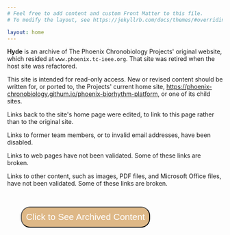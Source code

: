 ```yaml
---
# Feel free to add content and custom Front Matter to this file.
# To modify the layout, see https://jekyllrb.com/docs/themes/#overriding-theme-defaults

layout: home
---
```


**Hyde** is an archive of The Phoenix Chronobiology Projects' original website, which resided at `www.phoenix.tc-ieee.org`. That site was retired when the host site was refactored.

This site is intended for read-only access. New or revised content should be written for, or ported to, the Projects' current home site, <a href="https://phoenix-chronobiology.githum.io/phoenix-biorhythm-platform" target="_blank"> https://phoenix-chronobiology.githum.io/phoenix-biorhythm-platform</a>, or one of its child sites.

Links back to the site's home page were edited, to link to this page rather than to the original site.

Links to former team members, or to invalid email addresses, have been disabled.

Links to web pages have not been validated. Some of these links are broken.

Links to other content, such as images, PDF files, and Microsoft Office files, have not been validated. Some of these links are broken.

<a href="/hyde/index-archive.htm"><button type="button" style="margin: 1.5em; padding: 0.5em; font-size: 1.5em; text-align: center; color: white; background-color: BurlyWood; border-radius: 1.0em;">Click to See Archived Content</button></a>
